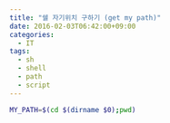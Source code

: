 ```yaml
---
title: "쉘 자기위치 구하기 (get my path)"
date: 2016-02-03T06:42:00+09:00
categories:
  - IT
tags:
  - sh
  - shell
  - path
  - script
---
```


```sh
MY_PATH=$(cd $(dirname $0);pwd)
```